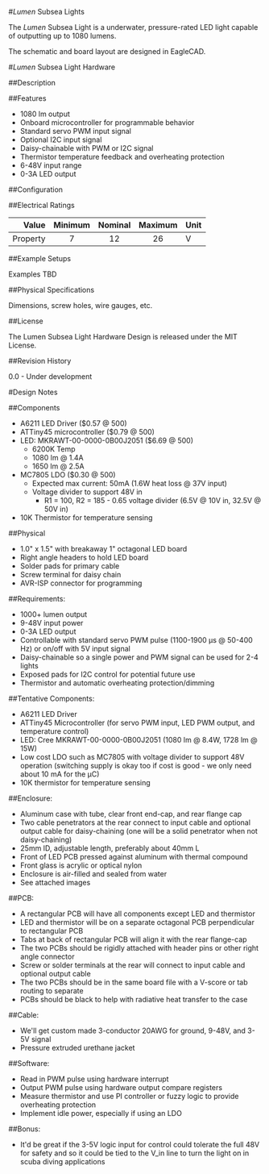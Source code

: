 #*Lumen* Subsea Lights

The *Lumen* Subsea Light is a underwater, pressure-rated LED light capable of outputting up to 1080 lumens. 

The schematic and board layout are designed in EagleCAD.

#*Lumen* Subsea Light Hardware

##Description

##Features 

* 1080 lm output
* Onboard microcontroller for programmable behavior
* Standard servo PWM input signal
* Optional I2C input signal
* Daisy-chainable with PWM or I2C signal
* Thermistor temperature feedback and overheating protection
* 6-48V input range
* 0-3A LED output

##Configuration

##Electrical Ratings

| Value                              | Minimum | Nominal | Maximum | Unit    |
|-----------------------------------:|:-------:|:-------:|:-------:|:--------|
| Property                           | 7       | 12      | 26      | V       |

##Example Setups

Examples TBD

##Physical Specifications

Dimensions, screw holes, wire gauges, etc.

##License

The Lumen Subsea Light Hardware Design is released under the MIT License.

##Revision History

0.0 - Under development

#Design Notes

##Components

* A6211 LED Driver ($0.57 @ 500)
* ATTiny45 microcontroller ($0.79 @ 500)
* LED: MKRAWT-00-0000-0B00J2051 ($6.69 @ 500)
	* 6200K Temp
	* 1080 lm @ 1.4A
	* 1650 lm @ 2.5A
* MC7805 LDO ($0.30 @ 500)
	* Expected max current: 50mA (1.6W heat loss @ 37V input)
	* Voltage divider to support 48V in
		* R1 = 100, R2 = 185 - 0.65 voltage divider (6.5V @ 10V in, 32.5V @ 50V in)
* 10K Thermistor for temperature sensing

##Physical

* 1.0" x 1.5" with breakaway 1" octagonal LED board
* Right angle headers to hold LED board
* Solder pads for primary cable
* Screw terminal for daisy chain
* AVR-ISP connector for programming

##Requirements:

- 1000+ lumen output
- 9-48V input power
- 0-3A LED output
- Controllable with standard servo PWM pulse (1100-1900 µs @ 50-400 Hz) or on/off with 5V input signal
- Daisy-chainable so a single power and PWM signal can be used for 2-4 lights
- Exposed pads for I2C control for potential future use
- Thermistor and automatic overheating protection/dimming

##Tentative Components:

- A6211 LED Driver
- ATTiny45 Microcontroller (for servo PWM input, LED PWM output, and temperature control)
- LED: Cree MKRAWT-00-0000-0B00J2051 (1080 lm @ 8.4W, 1728 lm @ 15W)
- Low cost LDO such as MC7805 with voltage divider to support 48V operation (switching supply is okay too if cost is good - we only need about 10 mA for the µC)
- 10K thermistor for temperature sensing

##Enclosure:

- Aluminum case with tube, clear front end-cap, and rear flange cap
- Two cable penetrators at the rear connect to input cable and optional output cable for daisy-chaining (one will be a solid penetrator when not daisy-chaining)
- 25mm ID, adjustable length, preferably about 40mm L
- Front of LED PCB pressed against aluminum with thermal compound
- Front glass is acrylic or optical nylon
- Enclosure is air-filled and sealed from water
- See attached images

##PCB:

- A rectangular PCB will have all components except LED and thermistor
- LED and thermistor will be on a separate octagonal PCB perpendicular to rectangular PCB
- Tabs at back of rectangular PCB will align it with the rear flange-cap
- The two PCBs should be rigidly attached with header pins or other right angle connector
- Screw or solder terminals at the rear will connect to input cable and optional output cable
- The two PCBs should be in the same board file with a V-score or tab routing to separate
- PCBs should be black to help with radiative heat transfer to the case


##Cable:

- We'll get custom made 3-conductor 20AWG for ground, 9-48V, and 3-5V signal
- Pressure extruded urethane jacket

##Software:

- Read in PWM pulse using hardware interrupt
- Output PWM pulse using hardware output compare registers
- Measure thermistor and use PI controller or fuzzy logic to provide overheating protection
- Implement idle power, especially if using an LDO

##Bonus:

- It'd be great if the 3-5V logic input for control could tolerate the full 48V for safety and so it could be tied to the V_in line to turn the light on in scuba diving applications